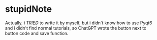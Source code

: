 # stupidNote

Actually, i *TRIED* to write it by myself, but i didn't know how to use Pyqt6 and i didn't find normal tutorials, so ChatGPT wrote the button next to button code and save function.

